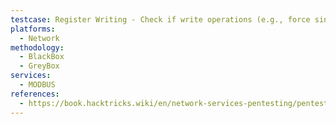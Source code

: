 ```yaml
---
testcase: Register Writing - Check if write operations (e.g., force single coil, preset single register) are permitted by attempting to write and verifying the effect or response codes
platforms: 
  - Network
methodology: 
  - BlackBox
  - GreyBox
services:
  - MODBUS
references:
  - https://book.hacktricks.wiki/en/network-services-pentesting/pentesting-modbus.html
---
```


